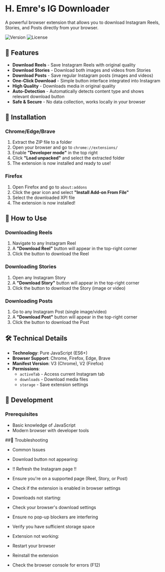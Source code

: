 # H. Emre's IG Downloader

A powerful browser extension that allows you to download Instagram Reels, Stories, and Posts directly from your browser.

![Version](https://img.shields.io/badge/version-4.6-blue.svg)
![License](https://img.shields.io/badge/license-MIT-green.svg)

## 🌟 Features

- **Download Reels** - Save Instagram Reels with original quality
- **Download Stories** - Download both images and videos from Stories
- **Download Posts** - Save regular Instagram posts (images and videos)
- **One-Click Download** - Simple button interface integrated into Instagram
- **High Quality** - Downloads media in original quality
- **Auto-Detection** - Automatically detects content type and shows relevant download button
- **Safe & Secure** - No data collection, works locally in your browser

## 🚀 Installation

### Chrome/Edge/Brave

1. Extract the ZIP file to a folder
2. Open your browser and go to `chrome://extensions/`
3. Enable **"Developer mode"** in the top right
4. Click **"Load unpacked"** and select the extracted folder
5. The extension is now installed and ready to use!

### Firefox

1. Open Firefox and go to `about:addons`
2. Click the gear icon and select **"Install Add-on From File"**
3. Select the downloaded XPI file
4. The extension is now installed!

## 📖 How to Use

### Downloading Reels
1. Navigate to any Instagram Reel
2. A **"Download Reel"** button will appear in the top-right corner
3. Click the button to download the Reel

### Downloading Stories
1. Open any Instagram Story
2. A **"Download Story"** button will appear in the top-right corner
3. Click the button to download the Story (image or video)

### Downloading Posts
1. Go to any Instagram Post (single image/video)
2. A **"Download Post"** button will appear in the top-right corner
3. Click the button to download the Post

## 🛠️ Technical Details

- **Technology**: Pure JavaScript (ES6+)
- **Browser Support**: Chrome, Firefox, Edge, Brave
- **Manifest Version**: V3 (Chrome), V2 (Firefox)
- **Permissions**: 
  - `activeTab` - Access current Instagram tab
  - `downloads` - Download media files
  - `storage` - Save extension settings

## 🔧 Development

### Prerequisites
- Basic knowledge of JavaScript
- Modern browser with developer tools

##🐛 Troubleshooting
- Common Issues
- Download button not appearing:

- !! Refresh the Instagram page !!

- Ensure you're on a supported page (Reel, Story, or Post)
- Check if the extension is enabled in browser settings
- Downloads not starting:
- Check your browser's download settings
- Ensure no pop-up blockers are interfering
- Verify you have sufficient storage space
- Extension not working:
- Restart your browser
- Reinstall the extension
- Check the browser console for errors (F12)
